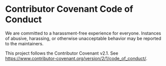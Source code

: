 # Contributor Covenant Code of Conduct

We are committed to a harassment-free experience for everyone. Instances of abusive, harassing, or otherwise unacceptable behavior may be reported to the maintainers.

This project follows the Contributor Covenant v2.1. See https://www.contributor-covenant.org/version/2/1/code_of_conduct/.

